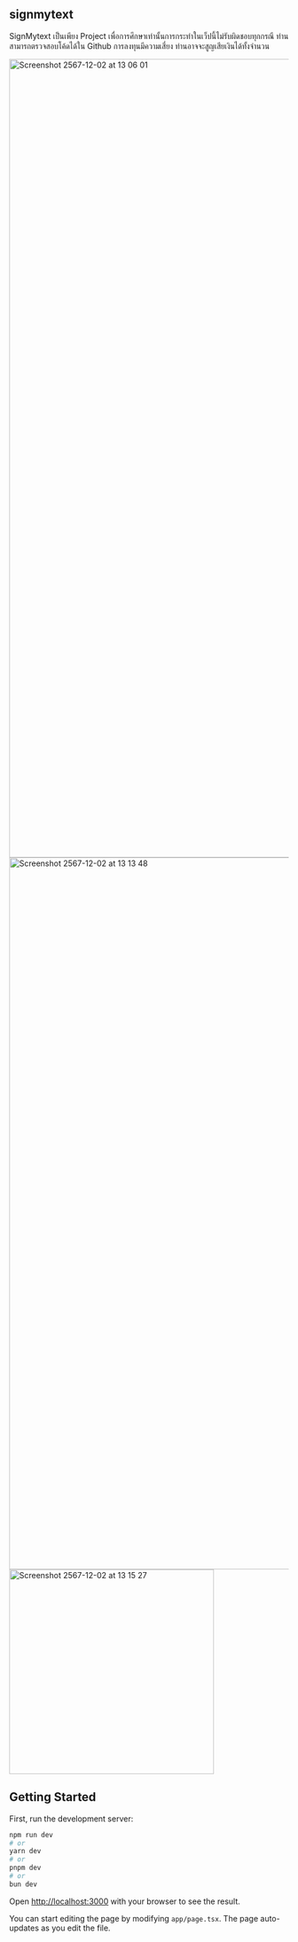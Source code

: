 ## signmytext

SignMytext เป็นเพียง Project เพื่อการศึกษาเท่านั้นการกระทำในเว็ปนี้ไม่รับผิดชอบทุกกรณี
ท่านสามารถตรวจสอบโค้ดได้ใน Github
การลงทุนมีความเสี่ยง ท่านอาจจะสูญเสียเงินได้ทั้งจำนวน

<img width="1440" alt="Screenshot 2567-12-02 at 13 06 01" src="https://github.com/user-attachments/assets/4ea7729e-12de-4b48-8caf-cc3cdf2b2721">
<img width="1284" alt="Screenshot 2567-12-02 at 13 13 48" src="https://github.com/user-attachments/assets/6f53a768-9008-4fd3-8f5a-70c24f68a006">
<img width="369" alt="Screenshot 2567-12-02 at 13 15 27" src="https://github.com/user-attachments/assets/4eb12ee8-8c1c-4f53-87e0-4ba7d3cc89fb">


## Getting Started

First, run the development server:

```bash
npm run dev
# or
yarn dev
# or
pnpm dev
# or
bun dev
```

Open [http://localhost:3000](http://localhost:3000) with your browser to see the result.

You can start editing the page by modifying `app/page.tsx`. The page auto-updates as you edit the file.
